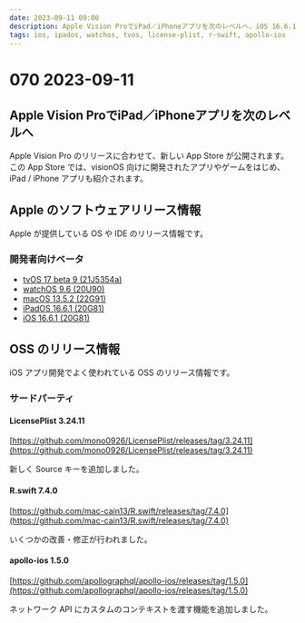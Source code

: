 ```yaml
---
date: 2023-09-11 09:00
description: Apple Vision ProでiPad／iPhoneアプリを次のレベルへ、iOS 16.6.1 リリース、ほか
tags: ios, ipados, watchos, tvos, license-plist, r-swift, apollo-ios
---
```

# 070 2023-09-11

## Apple Vision ProでiPad／iPhoneアプリを次のレベルへ

Apple Vision Pro のリリースに合わせて、新しい App Store が公開されます。この App Store では、visionOS 向けに開発されたアプリやゲームをはじめ、iPad / iPhone アプリも紹介されます。

## Apple のソフトウェアリリース情報

Apple が提供している OS や IDE のリリース情報です。

### 開発者向けベータ

- [tvOS 17 beta 9 (21J5354a)](https://developer.apple.com/news/releases/?id=08292023a)
- [watchOS 9.6 (20U90)](https://developer.apple.com/news/releases/?id=07242023d)
- [macOS 13.5.2 (22G91)](https://developer.apple.com/news/releases/?id=07242023c)
- [iPadOS 16.6.1 (20G81)](https://developer.apple.com/news/releases/?id=07242023b)
- [iOS 16.6.1 (20G81)](https://developer.apple.com/news/releases/?id=07242023a)

## OSS のリリース情報

iOS アプリ開発でよく使われている OSS のリリース情報です。

### サードパーティ

#### LicensePlist 3.24.11

[https://github.com/mono0926/LicensePlist/releases/tag/3.24.11](https://github.com/mono0926/LicensePlist/releases/tag/3.24.11)

新しく Source キーを追加しました。

#### R.swift 7.4.0

[https://github.com/mac-cain13/R.swift/releases/tag/7.4.0](https://github.com/mac-cain13/R.swift/releases/tag/7.4.0)

いくつかの改善・修正が行われました。

#### apollo-ios 1.5.0

[https://github.com/apollographql/apollo-ios/releases/tag/1.5.0](https://github.com/apollographql/apollo-ios/releases/tag/1.5.0)

ネットワーク API にカスタムのコンテキストを渡す機能を追加しました。
